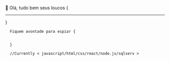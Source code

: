  
 
 
 👋 Olá, tudo bem seus loucos { 
 
 ***
 
 }

      Fiquem avontade para espiar {
      
     
      }
      
      //Currently < javascript/html/css/react/node.js/sqlserv >
